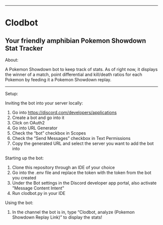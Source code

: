 ---------------------------------------------------------
# Clodbot
Your friendly amphibian Pokemon Showdown Stat Tracker
---------------------------------------------------------

About:

A Pokemon Showdown bot to keep track of stats.
As of right now, it displays the winner of a match, point differential and kill/death ratios for each Pokemon by feeding it a Pokemon Showdown replay.

---------------------------------------------------------

Setup:

Inviting the bot into your server locally:

1) Go into https://discord.com/developers/applications
2) Create a bot and go into it
3) Click on OAuth2
4) Go into URL Generator
5) Check the “bot” checkbox in Scopes
6) Check the “Send Messages” checkbox in Text Permissions
7) Copy the generated URL and select the server you want to add the bot into

Starting up the bot:

1) Clone this repository through an IDE of your choice
2) Go into the .env file and replace the token with the token from the bot you created
3) Under the Bot settings in the Discord developer app portal, also activate "Message Content Intent"
4) Run clodbot.py in your IDE

Using the bot:

1) In the channel the bot is in, type “Clodbot, analyze (Pokemon Showdown Replay Link)” to display the stats!
